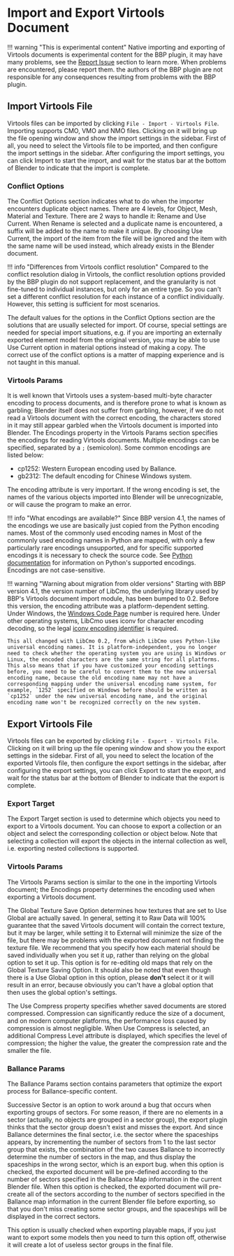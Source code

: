 # Import and Export Virtools Document

!!! warning "This is experimental content"
    Native importing and exporting of Virtools documents is experimental content for the BBP plugin, it may have many problems, see the [Report Issue](./report-bugs.md) section to learn more. When problems are encountered, please report them. the authors of the BBP plugin are not responsible for any consequences resulting from problems with the BBP plugin.

## Import Virtools File

Virtools files can be imported by clicking `File - Import - Virtools File`. Importing supports CMO, VMO and NMO files. Clicking on it will bring up the file opening window and show the import settings in the sidebar. First of all, you need to select the Virtools file to be imported, and then configure the import settings in the sidebar. After configuring the import settings, you can click Import to start the import, and wait for the status bar at the bottom of Blender to indicate that the import is complete.

### Conflict Options

The Conflict Options section indicates what to do when the importer encounters duplicate object names. There are 4 levels, for Object, Mesh, Material and Texture. There are 2 ways to handle it: Rename and Use Current. When Rename is selected and a duplicate name is encountered, a suffix will be added to the name to make it unique. By choosing Use Current, the import of the item from the file will be ignored and the item with the same name will be used instead, which already exists in the Blender document.

!!! info "Differences from Virtools conflict resolution"
    Compared to the conflict resolution dialog in Virtools, the conflict resolution options provided by the BBP plugin do not support replacement, and the granularity is not fine-tuned to individual instances, but only for an entire type. So you can't set a different conflict resolution for each instance of a conflict individually. However, this setting is sufficient for most scenarios.

The default values for the options in the Conflict Options section are the solutions that are usually selected for import. Of course, special settings are needed for special import situations, e.g. if you are importing an externally exported element model from the original version, you may be able to use Use Current option in material options instead of making a copy. The correct use of the conflict options is a matter of mapping experience and is not taught in this manual.

### Virtools Params

It is well known that Virtools uses a system-based multi-byte character encoding to process documents, and is therefore prone to what is known as garbling; Blender itself does not suffer from garbling, however, if we do not read a Virtools document with the correct encoding, the characters stored in it may still appear garbled when the Virtools document is imported into Blender. The Encodings property in the Virtools Params section specifies the encodings for reading Virtools documents. Multiple encodings can be specified, separated by a `;` (semicolon). Some common encodings are listed below:

* cp1252: Western European encoding used by Ballance.
* gb2312: The default encoding for Chinese Windows system.

The encoding attribute is very important. If the wrong encoding is set, the names of the various objects imported into Blender will be unrecognizable, or will cause the program to make an error.

!!! info "What encodings are available?"
    Since BBP version 4.1, the names of the encodings we use are basically just copied from the Python encoding names. Most of the commonly used encoding names in Most of the commonly used encoding names in Python are mapped, with only a few particularly rare encodings unsupported, and for specific supported encodings it is necessary to check the source code. See [Python documentation](https://docs.python.org/3/library/codecs.html#standard-encodings) for information on Python's supported encodings. Encodings are not case-sensitive.

!!! warning "Warning about migration from older versions"
    Starting with BBP version 4.1, the version number of LibCmo, the underlying library used by BBP's Virtools document import module, has been bumped to 0.2. Before this version, the encoding attribute was a platform-dependent setting. Under Windows, the [Windows Code Page](https://learn.microsoft.com/en-us/windows/win32/intl/code-page-identifiers) number is required here. Under other operating systems, LibCmo uses iconv for character encoding decoding, so the legal [iconv encoding identifier](hhttps://www.gnu.org/software/libiconv/) is required.

    This all changed with LibCmo 0.2, from which LibCmo uses Python-like universal encoding names. It is platform-independent, you no longer need to check whether the operating system you are using is Windows or Linux, the encoded characters are the same string for all platforms. This also means that if you have customized your encoding settings before, you need to be careful to convert them to the new universal encoding name, because the old encoding name may not have a corresponding mapping under the universal encoding name system, for example, `1252` specified on Windows before should be written as `cp1252` under the new universal encoding name, and the original encoding name won't be recognized correctly on the new system.

## Export Virtools File

Virtools files can be exported by clicking `File - Export - Virtools File`. Clicking on it will bring up the file opening window and show you the export settings in the sidebar. First of all, you need to select the location of the exported Virtools file, then configure the export settings in the sidebar, after configuring the export settings, you can click Export to start the export, and wait for the status bar at the bottom of Blender to indicate that the export is complete.

### Export Target

The Export Target section is used to determine which objects you need to export to a Virtools document. You can choose to export a collection or an object and select the corresponding collection or object below. Note that selecting a collection will export the objects in the internal collection as well, i.e. exporting nested collections is supported.

### Virtools Params

The Virtools Params section is similar to the one in the importing Virtools document; the Encodings property determines the encoding used when exporting a Virtools document.

The Global Texture Save Option determines how textures that are set to Use Global are actually saved. In general, setting it to Raw Data will 100% guarantee that the saved Virtools document will contain the correct texture, but it may be larger, while setting it to External will minimize the size of the file, but there may be problems with the exported document not finding the texture file. We recommend that you specify how each material should be saved individually when you set it up, rather than relying on the global option to set it up. This option is for re-editing old maps that rely on the Global Texture Saving Option. It should also be noted that even though there is a Use Global option in this option, please **don't** select it or it will result in an error, because obviously you can't have a global option that then uses the global option's settings.

The Use Compress property specifies whether saved documents are stored compressed. Compression can significantly reduce the size of a document, and on modern computer platforms, the performance loss caused by compression is almost negligible. When Use Compress is selected, an additional Compress Level attribute is displayed, which specifies the level of compression; the higher the value, the greater the compression rate and the smaller the file.

### Ballance Params

The Ballance Params section contains parameters that optimize the export process for Ballance-specific content.

Successive Sector is an option to work around a bug that occurs when exporting groups of sectors. For some reason, if there are no elements in a sector (actually, no objects are grouped in a sector group), the export plugin thinks that the sector group doesn't exist and misses the export. And since Ballance determines the final sector, i.e. the sector where the spaceships appears, by incrementing the number of sectors from 1 to the last sector group that exists, the combination of the two causes Ballance to incorrectly determine the number of sectors in the map, and thus display the spaceships in the wrong sector, which is an export bug. when this option is checked, the exported document will be pre-defined according to the number of sectors specified in the Ballance Map information in the current Blender file. When this option is checked, the exported document will pre-create all of the sectors according to the number of sectors specified in the Ballance map information in the current Blender file before exporting, so that you don't miss creating some sector groups, and the spaceships will be displayed in the correct sectors.

This option is usually checked when exporting playable maps, if you just want to export some models then you need to turn this option off, otherwise it will create a lot of useless sector groups in the final file.
